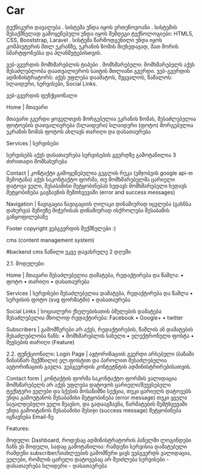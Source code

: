 # Car

ტექნიკური დავალება . სისტემა უნდა იყოს ერთენოვოანი . სისტემის შესაქმნელად გამოყენებული უნდა იყოს შემდეგი ტექნოლოგიები: HTML5, CSS, Booststrap, Laravel . სისტემა წარმოდგენილი უნდა იყოს კომპიუტერის მთლ ეკრანზე, ეკრანის ზომის მიუხედავად, მათ შორის სმარტფონებსა და პლანშეტებისთვის.

ვებ-გვერდის მომხმარებლის ტიპები . 
მომხმარებელი: მომხმარებელს აქვს შესაძლებლობა დაათვალიეროს საიტის მთლიანი გვერდი. 
ვებ-გვერდის ადმინისტრატორს: აქვს უფლება დაამატოს, შეცვალოს, წაშალოს: სლაიდერი, სერვისები, Social Links.

ვებ-გვერდის ფუნქციონალი

Home | მთავარი 

 მთავარი გვერდი ყოველთვის მორგებულია ეკრანის ზომას,
 შესაძლებელია ფოტოების დათვალიერება (სლაიდერი)
 სლაიდერი (ფოტო) მორგებულია ეკრანის ზომას
 ფოტოს ახლავს თარიღი და დასათაურება

Services | სერვისები  

სერვისებს აქვს დასათაურება 
სერვისების გვერდზე გამოტანილია 3 ძირითადი მომსახურება

Contact | კონტაქტი 
 გამოყენებულია გუგლის რუკა (უმჯობეის google api-თ შემოტანა) 
 აქვს საკონტაქტო ფორმა,
  თუ მომხმარებელმა ცარიელი დატოვა ველი, შესაბამისი შეტყობინებას ხედავს 
  მომხმარებელი ხედავს შეტყობინება გაგზავნის შემთხვევაში (error and success messages)

Navigation | 
ნავიგაცია 
ნავიგაციის ღილაკი 
დინამიურად იცვლება (გახნსა დახურვა)
მენიუზე მიჭერისას დინამიურად ისქროლება შესაბამის განყოფილებაზე

Footer copyright ვებგვერდის შექმნელები :)

cms (content management system)

#backend cms ნაწილი უკვე დავასრულე 2 დღეში

2.1. მოდულები:

Home | მთავარი 
შესაძლებელია დამატება, რედაქტირება და წაშლა: 
• ფოტო 
• თარიღი 
• დასათაურება

Services | სერვისები 
შესაძლებელია დამატება, რედაქტირება და წაშლა •
 სერვისის ფოტო (svg ფორმატში) • 
 დასათაურება

Social Links | 
სოციალური ქსელებისათის ბმულების დამატება 
შესაძლებელია მხოლოდ რედაქტირება: 
Facebook • Google+ • twitter

Subscribers | გამომწერები 
არ აქვს, რედაქტირების, წაშლის ან დამატების შესაძლებლობა ჩანს:
 • მომხმარებლის სახელი 
 • ელექტრონული ფოსტა 
 • შევსების თარიღი (Feature)

2.2. ფუნქციონალი: 
Login Page | ავტორიზაციის გვერდი არსებული (ბაზაში წინასწარ შექმნილი) ელ.ფოსტით და პაროლით შესაძლებელია ავტორიზაციის გავლა. ვებგევრდის კონტეტნტის ადმინისტრირებისათვის.

Contact form | კონტაქტის ფორმა 
 საკონტაქტო ფორმის ვალიდაცია 
 მომხმარებელს არ აქვს უფლება დატოვოს ცარიელი/შეუვსებელი ტექსტური ველები და სქესის მოსანიშნი სექცია, თუკი ცარიელს დატოვებს უნდა გამოუტანოს შესაბამისი შეტყობინება (error message) თუკი ყველა სავალდებულო ველი შეავსო, და გადააგზავნა, წარმატების შემტხვევაში უნდა გამოიტანოს შესაბამისი მესიჯი (success message) შეტყობინება იგზავნება Email-ზე

Features: 

მოდული: Dashboard, როდესაც ადმინისტრატორის პანელში ლოგინდები ჩანს ეს მოდული, სადაც გამოტანილია: რამდენი სერვისია დამატებული რამდენი subscriber/სიახლეების გამომწერი ყავს ვებგვერდს 
ვალიდაცია, ველები, რომლის ცარელი დატოვებაც არ შეიძლება სერვისები - დასათაურება სლიდერი - დასათაურება